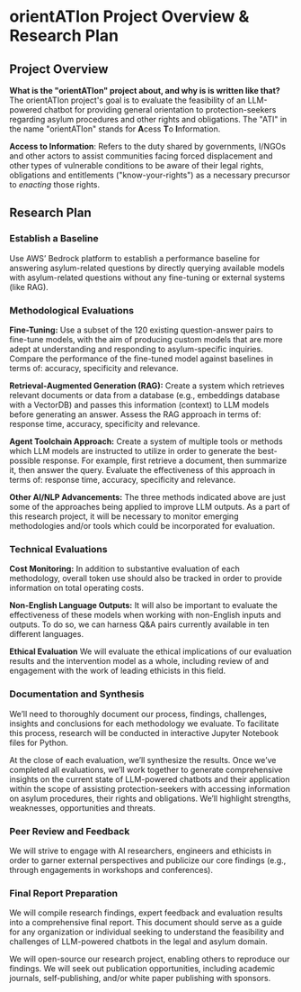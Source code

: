 # orientATIon Project Overview & Research Plan

## Project Overview

**What is the "orientATIon" project about, and why is is written like that?**
The orientATIon project's goal is to evaluate the feasibility of an LLM-powered chatbot for providing general orientation to protection-seekers regarding asylum procedures and other rights and obligations. The "ATI" in the name "orientATIon" stands for **A**cess **T**o **I**nformation.

**Access to Information**: Refers to the duty shared by governments, I/NGOs and other actors to assist communities facing forced displacement and other types of vulnerable conditions to be aware of their legal rights, obligations and entitlements ("know-your-rights") as a necessary precursor to _enacting_ those rights.

## Research Plan

### Establish a Baseline

Use AWS’ Bedrock platform to establish a performance baseline for answering asylum-related questions by directly querying available models with asylum-related questions without any fine-tuning or external systems (like RAG).

### Methodological Evaluations

**Fine-Tuning:**
Use a subset of the 120 existing question-answer pairs to fine-tune models, with the aim of producing custom models that are more adept at understanding and responding to asylum-specific inquiries. Compare the performance of the fine-tuned model against baselines in terms of: accuracy, specificity and relevance.

**Retrieval-Augmented Generation (RAG):**
Create a system which retrieves relevant documents or data from a database (e.g., embeddings database with a VectorDB) and passes this information (context) to LLM models before generating an answer. Assess the RAG approach in terms of: response time, accuracy, specificity and relevance.

**Agent Toolchain Approach:**
Create a system of multiple tools or methods which LLM models are instructed to utilize in order to generate the best-possible response. For example, first retrieve a document, then summarize it, then answer the query. Evaluate the effectiveness of this approach in terms of: response time, accuracy, specificity and relevance.

**Other AI/NLP Advancements:**
The three methods indicated above are just some of the approaches being applied to improve LLM outputs. As a part of this research project, it will be necessary to monitor emerging methodologies and/or tools which could be incorporated for evaluation.

### Technical Evaluations

**Cost Monitoring:**
In addition to substantive evaluation of each methodology, overall token use should also be tracked in order to provide information on total operating costs.

**Non-English Language Outputs:**
It will also be important to evaluate the effectiveness of these models when working with non-English inputs and outputs. To do so, we can harness Q&A pairs currently available in ten different languages.

**Ethical Evaluation**
We will evaluate the ethical implications of our evaluation results and the intervention model as a whole, including review of and engagement with the work of leading ethicists in this field.

### Documentation and Synthesis

We’ll need to thoroughly document our process, findings, challenges, insights and conclusions for each methodology we evaluate. To facilitate this process, research will be conducted in interactive Jupyter Notebook files for Python.

At the close of each evaluation, we’ll synthesize the results. Once we’ve completed all evaluations, we’ll work together to generate comprehensive insights on the current state of LLM-powered chatbots and their application within the scope of assisting protection-seekers with accessing information on asylum procedures, their rights and obligations. We’ll highlight strengths, weaknesses, opportunities and threats.

### Peer Review and Feedback

We will strive to engage with AI researchers, engineers and ethicists in order to garner external perspectives and publicize our core findings (e.g., through engagements in workshops and conferences).

### Final Report Preparation

We will compile research findings, expert feedback and evaluation results into a comprehensive final report. This document should serve as a guide for any organization or individual seeking to understand the feasibility and challenges of LLM-powered chatbots in the legal and asylum domain.

We will open-source our research project, enabling others to reproduce our findings. We will seek out publication opportunities, including academic journals, self-publishing, and/or white paper publishing with sponsors.
